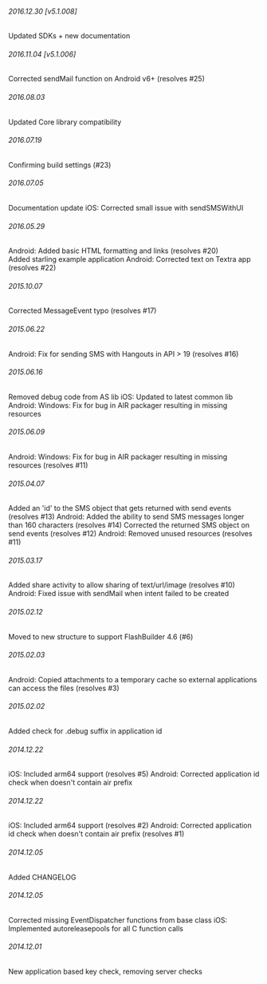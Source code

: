 

###### 2016.12.30 [v5.1.008]

Updated SDKs + new documentation


###### 2016.11.04 [v5.1.006]

Corrected sendMail function on Android v6+ (resolves #25)


######  2016.08.03

Updated Core library compatibility


######  2016.07.19

Confirming build settings (#23)


######  2016.07.05

Documentation update
iOS: Corrected small issue with sendSMSWithUI


###### 2016.05.29

Android: Added basic HTML formatting and links (resolves #20)  
Added starling example application
Android: Corrected text on Textra app (resolves #22)


###### 2015.10.07

Corrected MessageEvent typo (resolves #17)


###### 2015.06.22

Android: Fix for sending SMS with Hangouts in API > 19 (resolves #16)


###### 2015.06.16

Removed debug code from AS lib
iOS: Updated to latest common lib
Android: Windows: Fix for bug in AIR packager resulting in missing resources


###### 2015.06.09

Android: Windows: Fix for bug in AIR packager resulting in missing resources (resolves #11)


###### 2015.04.07

Added an 'id' to the SMS object that gets returned with send events (resolves #13)
Android: Added the ability to send SMS messages longer than 160 characters (resolves #14)
Corrected the returned SMS object on send events (resolves #12)
Android: Removed unused resources (resolves #11)


###### 2015.03.17

Added share activity to allow sharing of text/url/image (resolves #10)
Android: Fixed issue with sendMail when intent failed to be created


###### 2015.02.12

Moved to new structure to support FlashBuilder 4.6 (#6)


###### 2015.02.03

Android: Copied attachments to a temporary cache so external applications can access the files (resolves #3)


###### 2015.02.02

Added check for .debug suffix in application id


###### 2014.12.22

iOS: Included arm64 support (resolves #5) 
Android: Corrected application id check when doesn't contain air prefix


###### 2014.12.22

iOS: Included arm64 support (resolves #2) 
Android: Corrected application id check when doesn't contain air prefix (resolves #1)


###### 2014.12.05

Added CHANGELOG


###### 2014.12.05

Corrected missing EventDispatcher functions from base class
iOS: Implemented autoreleasepools for all C function calls


###### 2014.12.01

New application based key check, removing server checks

